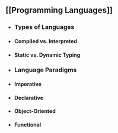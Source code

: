 
## [[Programming Languages]]

- ### Types of Languages

- #### Compiled vs. Interpreted

- #### Static vs. Dynamic Typing

- ### Language Paradigms

- #### Imperative

- #### Declarative

- #### Object-Oriented

- #### Functional
